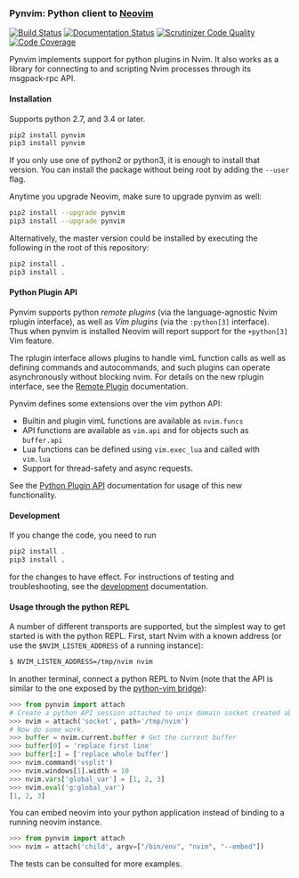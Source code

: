 ### Pynvim: Python client to [Neovim](https://github.com/neovim/neovim)

[![Build Status](https://travis-ci.org/neovim/python-client.svg?branch=master)](https://travis-ci.org/neovim/python-client)
[![Documentation Status](https://readthedocs.org/projects/pynvim/badge/?version=latest)](http://pynvim.readthedocs.io/en/latest/?badge=latest)
[![Scrutinizer Code Quality](https://scrutinizer-ci.com/g/neovim/python-client/badges/quality-score.png?b=master)](https://scrutinizer-ci.com/g/neovim/python-client/?branch=master)
[![Code Coverage](https://scrutinizer-ci.com/g/neovim/python-client/badges/coverage.png?b=master)](https://scrutinizer-ci.com/g/neovim/python-client/?branch=master)

Pynvim implements support for python plugins in Nvim. It also works as a library for
connecting to and scripting Nvim processes through its msgpack-rpc API.

#### Installation

Supports python 2.7, and 3.4 or later.

```sh
pip2 install pynvim
pip3 install pynvim
```

If you only use one of python2 or python3, it is enough to install that
version. You can install the package without being root by adding the `--user`
flag.

Anytime you upgrade Neovim, make sure to upgrade pynvim as well:
```sh
pip2 install --upgrade pynvim
pip3 install --upgrade pynvim
```

Alternatively, the master version could be installed by executing the following
in the root of this repository:
```sh
pip2 install .
pip3 install .
```

#### Python Plugin API

Pynvim supports python _remote plugins_ (via the language-agnostic Nvim rplugin
interface), as well as _Vim plugins_ (via the `:python[3]` interface). Thus when
pynvim is installed Neovim will report support for the `+python[3]` Vim feature.

The rplugin interface allows plugins to handle vimL function calls as well as
defining commands and autocommands, and such plugins can operate asynchronously
without blocking nvim.  For details on the new rplugin interface, 
see the [Remote Plugin](http://pynvim.readthedocs.io/en/latest/usage/remote-plugins.html) documentation.

Pynvim defines some extensions over the vim python API:

* Builtin and plugin vimL functions are available as `nvim.funcs`
* API functions are available as `vim.api` and for objects such as `buffer.api`
* Lua functions can be defined using `vim.exec_lua` and called with `vim.lua`
* Support for thread-safety and async requests.

See the [Python Plugin API](http://pynvim.readthedocs.io/en/latest/usage/python-plugin-api.html) documentation for usage of this new functionality.

#### Development

If you change the code, you need to run
```sh
pip2 install .
pip3 install .
```
for the changes to have effect. For instructions of testing and troubleshooting,
see the [development](http://pynvim.readthedocs.io/en/latest/development.html) documentation.

#### Usage through the python REPL

A number of different transports are supported, but the simplest way to get
started is with the python REPL. First, start Nvim with a known address (or use
the `$NVIM_LISTEN_ADDRESS` of a running instance): 

```sh
$ NVIM_LISTEN_ADDRESS=/tmp/nvim nvim
```

In another terminal, connect a python REPL to Nvim (note that the API is similar
to the one exposed by the [python-vim
bridge](http://vimdoc.sourceforge.net/htmldoc/if_pyth.html#python-vim)):

```python
>>> from pynvim import attach
# Create a python API session attached to unix domain socket created above:
>>> nvim = attach('socket', path='/tmp/nvim')
# Now do some work. 
>>> buffer = nvim.current.buffer # Get the current buffer
>>> buffer[0] = 'replace first line'
>>> buffer[:] = ['replace whole buffer']
>>> nvim.command('vsplit')
>>> nvim.windows[1].width = 10
>>> nvim.vars['global_var'] = [1, 2, 3]
>>> nvim.eval('g:global_var')
[1, 2, 3]
```

You can embed neovim into your python application instead of binding to a
running neovim instance.

```python
>>> from pynvim import attach
>>> nvim = attach('child', argv=["/bin/env", "nvim", "--embed"])
```

The tests can be consulted for more examples.
